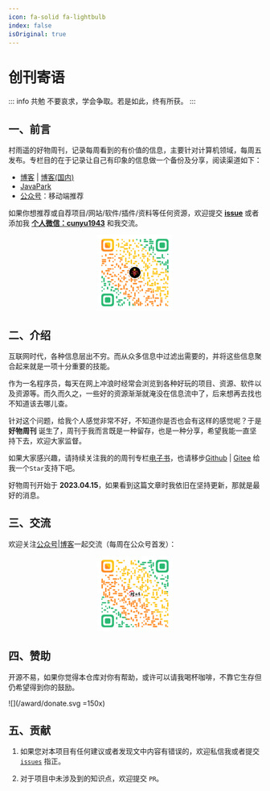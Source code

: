 ```yaml
---
icon: fa-solid fa-lightbulb
index: false
isOriginal: true
---
```

# 创刊寄语

::: info 共勉
不要哀求，学会争取。若是如此，终有所获。
:::

## 一、前言



村雨遥的好物周刊，记录每周看到的有价值的信息，主要针对计算机领域，每周五发布。专栏目的在于记录让自己有印象的信息做一个备份及分享，阅读渠道如下：

- [博客](https://cunyu1943.github.io/weekly) | [博客(国内)](https://cunyu1943.gitee.io/)
- [JavaPark](https://github.com/cunyu1943/JavaPark)
- [公众号](https://mp.weixin.qq.com/mp/appmsgalbum?__biz=MzIyNTg2MjkzNw==&action=getalbum&album_id=2501145320567963650&scene=173&from_msgid=2247497779&from_itemidx=1&count=3&nolastread=1#wechat_redirect)：移动端推荐

如果你想推荐或自荐项目/网站/软件/插件/资料等任何资源，欢迎提交 **[issue](https://github.com/cunyu1943/weekly/issues)** 或者添加我 **[个人微信：cunyu1943](/contact/wechat.png)** 和我交流。

<center>
<img src="/contact/wechat.png" width="150" />
</center>

## 二、介绍

互联网时代，各种信息层出不穷。而从众多信息中过滤出需要的，并将这些信息聚合起来就是一项十分重要的技能。

作为一名程序员，每天在网上冲浪时经常会浏览到各种好玩的项目、资源、软件以及资源等。而久而久之，一些好的资源渐渐就淹没在信息流中了，后来想再去找也不知道该去哪儿查。

针对这个问题，给我个人感觉非常不好，不知道你是否也会有这样的感觉呢？于是 **好物周刊** 诞生了，周刊于我而言既是一种留存，也是一种分享，希望我能一直坚持下去，欢迎大家监督。

如果大家感兴趣，请持续关注我的的周刊专栏[电子书](https://cunyu1943.github.io/weekly)，也请移步[Github](https://github.com/cunyu1943/weekly/) | [Gitee](https://gitee.com/cunyu1943/weekly/) 给我一个`Star`支持下吧。

好物周刊开始于 **2023.04.15**，如果看到这篇文章时我依旧在坚持更新，那就是最好的消息。

## 三、交流

欢迎关注[公众号](https://mp.weixin.qq.com/mp/appmsgalbum?__biz=MzIyNTg2MjkzNw==&action=getalbum&album_id=2501145320567963650&scene=173&from_msgid=2247497779&from_itemidx=1&count=3&nolastread=1#wechat_redirect)|[博客](https://cunyu1943.github.io/)一起交流（每周在公众号首发）：

<center>
<img src="/contact/wechatpublic.png" width="150" />
</center>


## 四、赞助

开源不易，如果你觉得本仓库对你有帮助，或许可以请我喝杯咖啡，不靠它生存但仍希望得到你的鼓励。

![](/award/donate.svg =150x)

## 五、贡献

1.  如果您对本项目有任何建议或者发现文中内容有错误的，欢迎私信我或者提交 [`issues`](https://github.com/cunyu1943/JavaPark/issues) 指正。

2.  对于项目中未涉及到的知识点，欢迎提交 `PR`。
